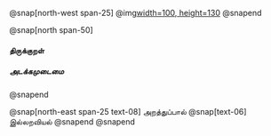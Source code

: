 
@snap[north-west span-25]
@img[width=100, height=130](assets/img/thirukkural-logo2.png)
@snapend

@snap[north span-50]

<h4 id="title"> திருக்குறள் </h4>

##### அடக்கமுடைமை
@snapend

@snap[north-east span-25 text-08]
அறத்துப்பால்
@snap[text-06]
இல்லறவியல்
@snapend
@snapend